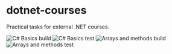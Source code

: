 # dotnet-courses
Practical tasks for external .NET courses.

![C# Basics build](https://github.com/CheeryProgrammer/dotnet-courses/workflows/CSharpBasics/badge.svg?branch=master)
![C# Basics test](https://github.com/CheeryProgrammer/dotnet-courses/workflows/CSharpBasics/badge.svg?branch=master)
![Arrays and methods build](https://github.com/CheeryProgrammer/dotnet-courses/workflows/ArraysAndMethods/badge.svg?branch=master)
![Arrays and methods test](https://github.com/CheeryProgrammer/dotnet-courses/workflows/ArraysAndMethods/badge.svg?branch=master)
